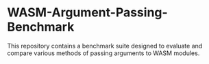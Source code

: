 # WASM-Argument-Passing-Benchmark
This repository contains a benchmark suite designed to evaluate and compare various methods of passing arguments to WASM modules.
